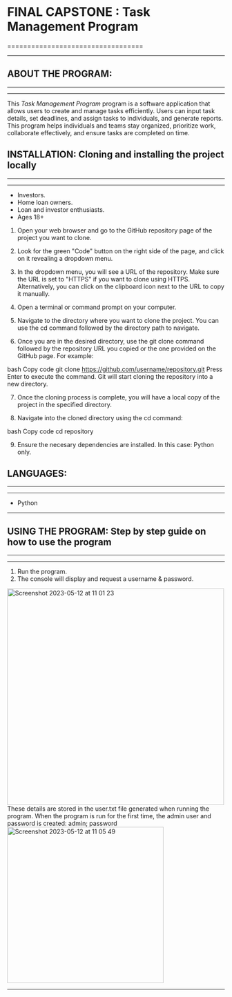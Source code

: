 # FINAL CAPSTONE : Task Management Program 
==================================

* * *

## ABOUT THE PROGRAM:
------------------

* * * 

This _Task Management Program_ program is a software application that allows users to create and manage tasks efficiently. Users can input task details, set deadlines, and assign tasks to individuals, and generate reports. This program helps individuals and teams stay organized, prioritize work, collaborate effectively, and ensure tasks are completed on time.



## INSTALLATION: Cloning and installing the project locally
----------------

* * *

*   Investors.
*   Home loan owners.
*   Loan and investor enthusiasts.
*   Ages 18+ 


1. Open your web browser and go to the GitHub repository page of the project you want to clone.

2. Look for the green "Code" button on the right side of the page, and click on it revealing a dropdown menu.

3. In the dropdown menu, you will see a URL of the repository. Make sure the URL is set to "HTTPS" if you want to clone using HTTPS. Alternatively, you can click on the clipboard icon next to the URL to copy it manually.

4. Open a terminal or command prompt on your computer.

5. Navigate to the directory where you want to clone the project. You can use the cd command followed by the directory path to navigate.

6. Once you are in the desired directory, use the git clone command followed by the repository URL you copied or the one provided on the GitHub page. For example:

bash
Copy code
git clone https://github.com/username/repository.git
Press Enter to execute the command. Git will start cloning the repository into a new directory.

7. Once the cloning process is complete, you will have a local copy of the project in the specified directory.

8. Navigate into the cloned directory using the cd command:

bash
Copy code
cd repository

9. Ensure the necesary dependencies are installed. In this case: Python only.



## LANGUAGES:
----------------

* * *

*   Python

* * * 

## USING THE PROGRAM: Step by step guide on how to use the program
----------------

* * *

1. Run the program. 
2. The console will display and request a username & password. 
<img width="502" alt="Screenshot 2023-05-12 at 11 01 23" src="https://github.com/stephaniecrocker91/finalCapstone/assets/90976092/9d09c2c5-f200-43c3-a6ab-007feb46bd31">
These details are stored in the user.txt file generated when running the program. When the program is run for the first time, the admin user and password is created: admin; password
<img width="362" alt="Screenshot 2023-05-12 at 11 05 49" src="https://github.com/stephaniecrocker91/finalCapstone/assets/90976092/27abdd11-3053-4a05-9d72-e5eb2bcecd86">



* * * 
